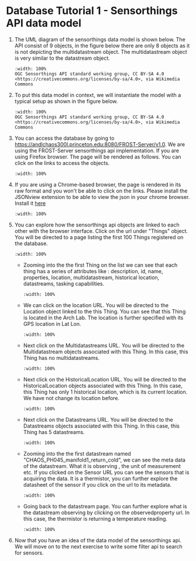 # Database Tutorial 1 - Sensorthings API data model
1. The UML diagram of the sensorthings data model is shown below. The API consist of 9 objects, in the figure below there are only 8 objects as it is not depicting the multidatastream object. The multidatastream object is very similar to the datastream object.
    ```{figure} /_static/0210task10_1/0210task101_1.png
    :width: 100%
    OGC Sensorthings API standard working group, CC BY-SA 4.0 <https://creativecommons.org/licenses/by-sa/4.0>, via Wikimedia Commons
    ```
2. To put this data model in context, we will instantiate the model with a typical setup as shown in the figure below.
    ```{figure} /_static/0210task10_1/0210task101_3.png
    :width: 100%
    OGC Sensorthings API standard working group, CC BY-SA 4.0 <https://creativecommons.org/licenses/by-sa/4.0>, via Wikimedia Commons
    ```
3. You can access the database by going to <a href="https://andlchaos300l.princeton.edu:8080/FROST-Server/v1.0" target="_blank">https://andlchaos300l.princeton.edu:8080/FROST-Server/v1.0</a>. We are using the FROST-Server sensorthings api implementation. If you are using Firefox browser. The page will be rendered as follows. You can click on the links to access the objects.
    ```{figure} /_static/0210task10_1/0210task101_4.png
    :width: 100%
    ```
4. If you are using a Chrome-based browser, the page is rendered in its raw format and you won't be able to click on the links. Please install the JSONview extension to be able to view the json in your chrome browser. Install it <a href="https://chrome.google.com/webstore/detail/jsonview/chklaanhfefbnpoihckbnefhakgolnmc?hl=en" target="_blank">here</a>  
    ```{figure} /_static/0210task10_1/0210task101_5.png
    :width: 100%
    ```
5. You can explore how the sensorthings api objects are linked to each other with the browser interface. Click on the url under "Things" object. You will be directed to a page listing the first 100 Things registered on the database.
    ```{figure} /_static/0210task10_1/0210task101_6.png
    :width: 100%
    ```
    - Zooming into the the first Thing on the list we can see that each thing has a series of attributes like : description, id, name, properties, location, multidatastream, historical location, datastreams, tasking capabilities.
        ```{figure} /_static/0210task10_1/0210task101_7.png
        :width: 100%
        ```
    - We can click on the location URL. You will be directed to the Location object linked to the this Thing. You can see that this Thing is located in the Arch Lab. The location is further specified with its GPS location in Lat Lon.
        ```{figure} /_static/0210task10_1/0210task101_8.png
        :width: 100%
        ```
    - Next click on the Multidatastreams URL. You will be directed to the Multidatastream objects associated with this Thing. In this case, this Thing has no multidatastreams.
        ```{figure} /_static/0210task10_1/0210task101_9.png
        :width: 100%
        ```
    - Next click on the HistoricalLocation URL. You will be directed to the HistoricalLocation objects associated with this Thing. In this case, this Thing has only 1 historical location, which is its current location. We have not change its location before.
        ```{figure} /_static/0210task10_1/0210task101_10.png
        :width: 100%
        ```
    - Next click on the Datastreams URL. You will be directed to the Datastreams objects associated with this Thing. In this case, this Thing has 5 datastreams.
        ```{figure} /_static/0210task10_1/0210task101_11.png
        :width: 100%
        ```
    - Zooming into the the first datastream named "CHAOS_PH045_manifold1_return_cold", we can see the meta data of the datastream. What it is observing , the unit of measurement etc. If you clicked on the Sensor URL you can see the sensors that is acquiring the data. It is a thermistor, you can further explore the datasheet of the sensor if you click on the url to its metadata.
        ```{figure} /_static/0210task10_1/0210task101_12.png
        :width: 100%
        ```
    - Going back to the datastream page. You can further explore what is the datastream observing by clicking on the observedproperty url. In this case, the thermistor is returning a temperature reading.
        ```{figure} /_static/0210task10_1/0210task101_13.png
        :width: 100%
        ```
6. Now that you have an idea of the data model of the sensorthings api. We will move on to the next exercise to write some filter api to search for sensors.
